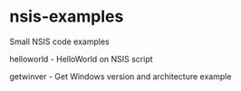 # nsis-examples
Small NSIS code examples

helloworld - HelloWorld on NSIS script

getwinver - Get Windows version and architecture example
